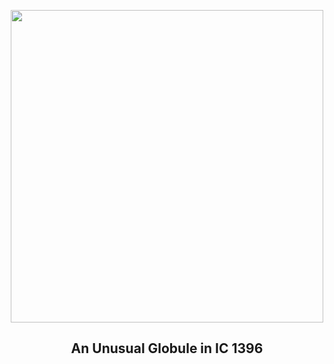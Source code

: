 
<p align="center"><img src="https://apod.nasa.gov/apod/image/2212/IC1396_Miller_960.jpg" width="500" height="500"></p>
<h2 align="center"> An Unusual Globule in IC 1396 </h2>

